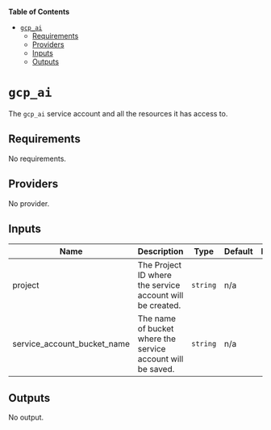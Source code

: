 <!-- START doctoc generated TOC please keep comment here to allow auto update -->
<!-- DON'T EDIT THIS SECTION, INSTEAD RE-RUN doctoc TO UPDATE -->
**Table of Contents**

- [`gcp_ai`](#gcp_ai)
  - [Requirements](#requirements)
  - [Providers](#providers)
  - [Inputs](#inputs)
  - [Outputs](#outputs)

<!-- END doctoc generated TOC please keep comment here to allow auto update -->

# `gcp_ai`

The `gcp_ai` service account and all the resources it has access to.

<!-- BEGINNING OF PRE-COMMIT-TERRAFORM DOCS HOOK -->
## Requirements

No requirements.

## Providers

No provider.

## Inputs

| Name | Description | Type | Default | Required |
|------|-------------|------|---------|:--------:|
| project | The Project ID where the service account will be created. | `string` | n/a | yes |
| service\_account\_bucket\_name | The name of bucket where the service account will be saved. | `string` | n/a | yes |

## Outputs

No output.

<!-- END OF PRE-COMMIT-TERRAFORM DOCS HOOK -->
